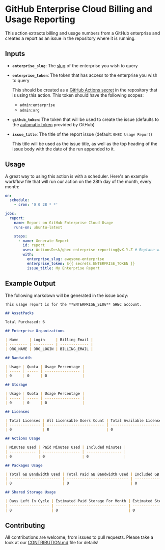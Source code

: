 # GitHub Enterprise Cloud Billing and Usage Reporting

This action extracts billing and usage numbers from a GitHub enterprise and
creates a report as an issue in the repository where it is running.

## Inputs

- **`enterprise_slug`**: The
  [slug](https://en.wikipedia.org/wiki/Clean_URL#Slug) of the enterprise you
  wish to query
- **`enterprise_token`**: The token that has access to the enterprise you wish
  to query

  This should be created as a
  [GitHub Actions secret](https://docs.github.com/en/actions/security-for-github-actions/security-guides/using-secrets-in-github-actions#creating-secrets-for-a-repository)
  in the repository that is using this action. This token should have the
  following scopes:

  - `admin:enterprise`
  - `admin:org`

- **`github_token`**: The token that will be used to create the issue (defaults
  to the
  [automatic token](https://docs.github.com/en/actions/security-for-github-actions/security-guides/automatic-token-authentication)
  provided by GitHub)
- **`issue_title`**: The title of the report issue (default:
  `GHEC Usage Report`)

  This title will be used as the issue title, as well as the top heading of the
  issue body with the date of the run appended to it.

## Usage

A great way to using this action is with a scheduler. Here's an example workflow
file that will run our action on the 28th day of the month, every month:

```yaml
on:
  schedule:
    - cron: '0 0 28 * *'

jobs:
  report:
    name: Report on GitHub Enterprise Cloud Usage
    runs-on: ubuntu-latest

    steps:
      - name: Generate Report
        id: report
        uses: ActionsDesk/ghec-enterprise-reporting@vX.Y.Z # Replace with the latest version
        with:
          enterprise_slug: awesome-enterprise
          enterprise_token: ${{ secrets.ENTERPRISE_TOKEN }}
          issue_title: My Enterprise Report
```

## Example Output

The following markdown will be generated in the issue body:

```markdown
This usage report is for the **ENTERPRISE_SLUG** GHEC account.

## AssetPacks

Total Purchased: 6

## Enterprise Organizations

| Name     | Login     | Billing Email |
| -------- | --------- | ------------- |
| ORG_NAME | ORG_LOGIN | BILLING_EMAIL |

## Bandwidth

| Usage | Quota | Usage Percentage |
| ----- | ----- | ---------------- |
| 0     | 0     | 0                |

## Storage

| Usage | Quota | Usage Percentage |
| ----- | ----- | ---------------- |
| 0     | 0     | 0                |

## Licenses

| Total Licenses | All Licensable Users Count | Total Available Licenses |
| -------------- | -------------------------- | ------------------------ |
| 0              | 0                          | 0                        |

## Actions Usage

| Minutes Used | Paid Minutes Used | Included Minutes |
| ------------ | ----------------- | ---------------- |
| 0            | 0                 | 0                |

## Packages Usage

| Total GB Bandwidth Used | Total Paid GB Bandwidth Used | Included GB Bandwidth |
| ----------------------- | ---------------------------- | --------------------- |
| 0                       | 0                            | 0                     |

## Shared Storage Usage

| Days Left In Cycle | Estimated Paid Storage For Month | Estimated Storage For Month |
| ------------------ | -------------------------------- | --------------------------- |
| 0                  | 0                                | 0                           |
```

## Contributing

All contributions are welcome, from issues to pull requests. Please take a look
at our [CONTRIBUTION.md](CONTRIBUTION.md) file for details!
